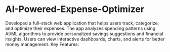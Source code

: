 # AI-Powered-Expense-Optimizer
Developed a full-stack web application that helps users track, categorize, and optimize their expenses. The app analyzes spending patterns using AI/ML algorithms to provide personalized savings suggestions and financial insights. Users can view interactive dashboards, charts, and alerts for better money management.  Key Features:

